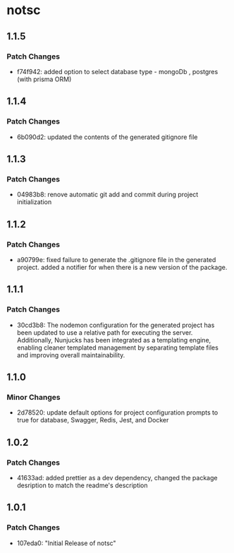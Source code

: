 # notsc

## 1.1.5

### Patch Changes

- f74f942: added option to select database type - mongoDb , postgres (with prisma ORM)

## 1.1.4

### Patch Changes

- 6b090d2: updated the contents of the generated gitignore file

## 1.1.3

### Patch Changes

- 04983b8: renove automatic git add and commit during project initialization

## 1.1.2

### Patch Changes

- a90799e: fixed failure to generate the .gitignore file in the generated project. added a notifier for when there is a new version of the package.

## 1.1.1

### Patch Changes

- 30cd3b8: The nodemon configuration for the generated project has been updated to use a relative path for executing the server. Additionally, Nunjucks has been integrated as a templating engine, enabling cleaner templated management by separating template files and improving overall maintainability.

## 1.1.0

### Minor Changes

- 2d78520: update default options for project configuration prompts to true for database, Swagger, Redis, Jest, and Docker

## 1.0.2

### Patch Changes

- 41633ad: added prettier as a dev dependency, changed the package desription to match the readme's description

## 1.0.1

### Patch Changes

- 107eda0: "Initial Release of notsc"
